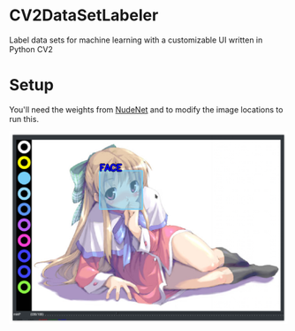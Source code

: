 # CV2DataSetLabeler
Label data sets for machine learning with a customizable UI written in Python CV2

# Setup
You'll need the weights from [NudeNet](https://github.com/bedapudi6788/NudeNet-models) and to modify the image locations 
to run this.

![demo](Demo.png)
